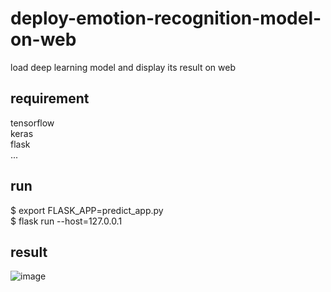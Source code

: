 # deploy-emotion-recognition-model-on-web
load deep learning model and display its result on web


## requirement
tensorflow  
keras  
flask  
...

## run
$ export FLASK_APP=predict_app.py  
$ flask run --host=127.0.0.1

## result
![image](https://user-images.githubusercontent.com/33386742/72965042-b3750680-3dfe-11ea-92c7-ffb07f8f0436.png)
